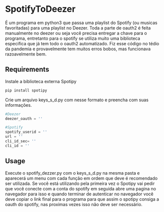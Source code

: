 # SpotifyToDeezer

É um programa em python3 que passa uma playlist do Spotify (ou musicas favoritadas) para uma playlist no Deezer. Toda a parte de oauth2 é feita manualmente no deezer ou seja você precisa entregar a chave para o programa, entretanto para o spotify se utiliza muito uma biblioteca especifica que já tem todo o oauth2 automatizado. Fiz esse código no tédio da pandemia e provavelmente tem muitos erros bobos, mas funcionava razoavelmente bem.

## Requirements 
Instale a biblioteca externa Spotipy
```bash
pip install spotipy 
```
Crie um arquivo keys_s_d.py com nesse formato e preencha com suas informações.
```python
#Deezer
deezer_oauth = ''

#Spotify
spotify_userid = ''
url = ''
cli_id_sec= ''
cli_id = ''
```
## Usage
Execute o spotify_dezzer.py com o keys_s_d.py na mesma pasta e aparecerá um menu com cada função em ordem que deve é recomendado ser utilizada. Se você está utilizando pela primeira vez o Spotipy vai pedir que você conecte com a conta do spotify em seguida abre uma pagina no navegador para isso e quando terminar de autenticar no navegador você deve copiar o link final para o programa para que assim o spotipy consiga a oauth do spotify, nas proximas vezes isso não deve ser necessário. 
